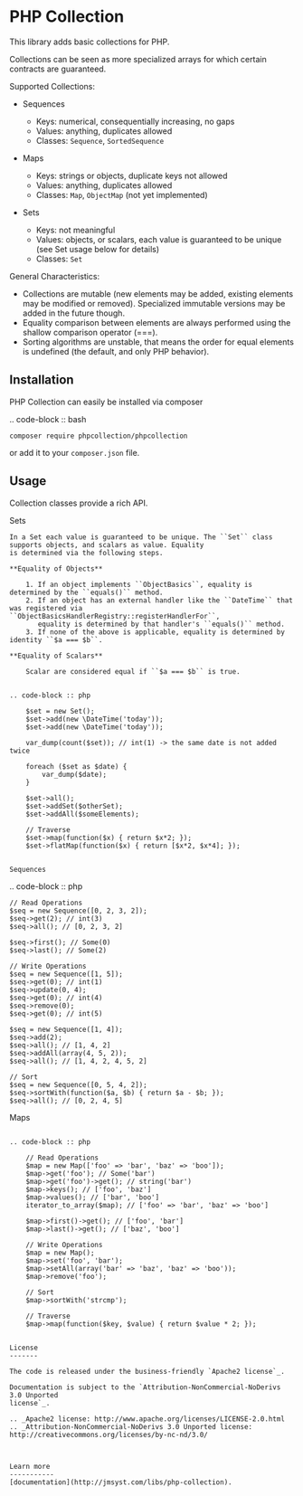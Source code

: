 PHP Collection
==============
This library adds basic collections for PHP.

Collections can be seen as more specialized arrays for which certain contracts are guaranteed.

Supported Collections:

- Sequences

  - Keys: numerical, consequentially increasing, no gaps
  - Values: anything, duplicates allowed
  - Classes: ``Sequence``, ``SortedSequence``


- Maps

  - Keys: strings or objects, duplicate keys not allowed
  - Values: anything, duplicates allowed
  - Classes: ``Map``, ``ObjectMap`` (not yet implemented)


- Sets

  - Keys: not meaningful
  - Values: objects, or scalars, each value is guaranteed to be unique (see Set usage below for details)
  - Classes: ``Set``

General Characteristics:

- Collections are mutable (new elements may be added, existing elements may be modified or removed). Specialized
  immutable versions may be added in the future though.
- Equality comparison between elements are always performed using the shallow comparison operator (===).
- Sorting algorithms are unstable, that means the order for equal elements is undefined (the default, and only PHP behavior).


Installation
------------
PHP Collection can easily be installed via composer

.. code-block :: bash

    composer require phpcollection/phpcollection

or add it to your ``composer.json`` file.

Usage
-----
Collection classes provide a rich API.

Sets
~~~~
In a Set each value is guaranteed to be unique. The ``Set`` class supports objects, and scalars as value. Equality
is determined via the following steps.

**Equality of Objects**

    1. If an object implements ``ObjectBasics``, equality is determined by the ``equals()`` method.
    2. If an object has an external handler like the ``DateTime`` that was registered via ``ObjectBasicsHandlerRegistry::registerHandlerFor``,
       equality is determined by that handler's ``equals()`` method.
    3. If none of the above is applicable, equality is determined by identity ``$a === $b``.

**Equality of Scalars**

    Scalar are considered equal if ``$a === $b`` is true.


.. code-block :: php

    $set = new Set();
    $set->add(new \DateTime('today'));
    $set->add(new \DateTime('today'));

    var_dump(count($set)); // int(1) -> the same date is not added twice

    foreach ($set as $date) {
        var_dump($date);
    }

    $set->all();
    $set->addSet($otherSet);
    $set->addAll($someElements);

    // Traverse
    $set->map(function($x) { return $x*2; });
    $set->flatMap(function($x) { return [$x*2, $x*4]; });


Sequences
~~~~~~~~~

.. code-block :: php

    // Read Operations
    $seq = new Sequence([0, 2, 3, 2]);
    $seq->get(2); // int(3)
    $seq->all(); // [0, 2, 3, 2]

    $seq->first(); // Some(0)
    $seq->last(); // Some(2)

    // Write Operations
    $seq = new Sequence([1, 5]);
    $seq->get(0); // int(1)
    $seq->update(0, 4);
    $seq->get(0); // int(4)
    $seq->remove(0);
    $seq->get(0); // int(5)

    $seq = new Sequence([1, 4]);
    $seq->add(2);
    $seq->all(); // [1, 4, 2]
    $seq->addAll(array(4, 5, 2));
    $seq->all(); // [1, 4, 2, 4, 5, 2]

    // Sort
    $seq = new Sequence([0, 5, 4, 2]);
    $seq->sortWith(function($a, $b) { return $a - $b; });
    $seq->all(); // [0, 2, 4, 5]

Maps
~~~~

.. code-block :: php

    // Read Operations
    $map = new Map(['foo' => 'bar', 'baz' => 'boo']);
    $map->get('foo'); // Some('bar')
    $map->get('foo')->get(); // string('bar')
    $map->keys(); // ['foo', 'baz']
    $map->values(); // ['bar', 'boo']
    iterator_to_array($map); // ['foo' => 'bar', 'baz' => 'boo']

    $map->first()->get(); // ['foo', 'bar']
    $map->last()->get(); // ['baz', 'boo']

    // Write Operations
    $map = new Map();
    $map->set('foo', 'bar');
    $map->setAll(array('bar' => 'baz', 'baz' => 'boo'));
    $map->remove('foo');

    // Sort
    $map->sortWith('strcmp');

    // Traverse
    $map->map(function($key, $value) { return $value * 2; });


License
-------

The code is released under the business-friendly `Apache2 license`_.

Documentation is subject to the `Attribution-NonCommercial-NoDerivs 3.0 Unported
license`_.

.. _Apache2 license: http://www.apache.org/licenses/LICENSE-2.0.html
.. _Attribution-NonCommercial-NoDerivs 3.0 Unported license: http://creativecommons.org/licenses/by-nc-nd/3.0/



Learn more
-----------
[documentation](http://jmsyst.com/libs/php-collection).
